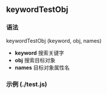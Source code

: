 

## keywordTestObj
### 语法

keywordTestObj (keyword, obj, names)

- **keyword** 搜索关键字
- **obj** 搜索目标对象
- **names** 目标对象属性名

### 示例 (./test.js)
